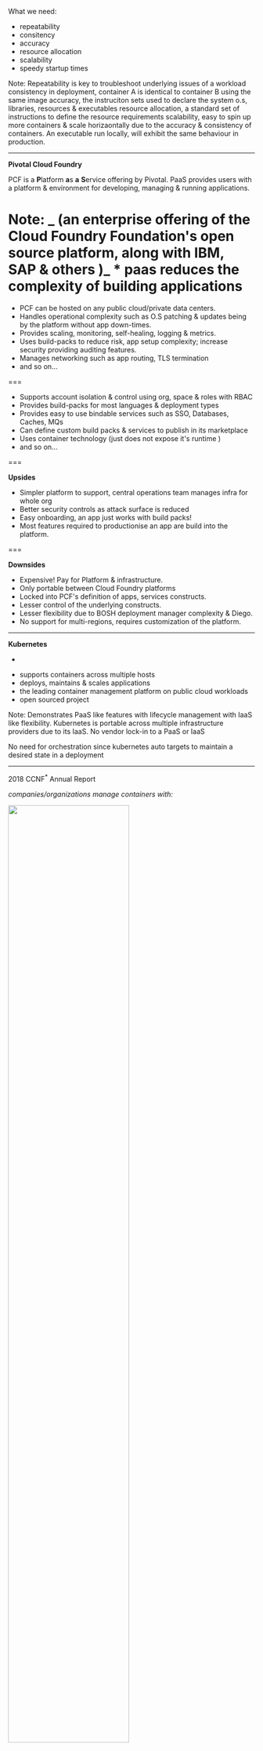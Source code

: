What we need:

- repeatability
- consitency
- accuracy
- resource allocation
- scalability
- speedy startup times

Note:
Repeatability is key to troubleshoot underlying issues of a workload
consistency in deployment, container A is identical to container B using the same image
accuracy, the instruciton sets used to declare the system o.s, libraries, resources & executables
resource allocation, a standard set of instructions to define the resource requirements
scalability, easy to spin up more containers & scale horizaontally due to the accuracy & consistency of containers.
An executable run locally, will exhibit the same behaviour in production.

---

**Pivotal Cloud Foundry**

<!-- .element: style="font-size:140%;" -->

<!-- .slide: style="font-size:80%;"> -->

PCF is a **P**latform **a**s **a** **S**ervice offering by Pivotal.
PaaS provides users with a platform & environment for developing, managing & running applications.

Note:
_ (an enterprise offering of the Cloud Foundry Foundation's open source platform, along with IBM, SAP & others )_ \* paas reduces the complexity of building applications
===

<!-- .element: style="font-size:140%;" -->

<!-- .slide: style="font-size:80%;"> -->

- PCF can be hosted on any public cloud/private data centers.
- Handles operational complexity such as O.S patching & updates being by the platform without app down-times.
- Provides scaling, monitoring, self-healing, logging & metrics.
- Uses build-packs to reduce risk, app setup complexity; increase security providing auditing features.
- Manages networking such as app routing, TLS termination
- and so on...

===

<!-- .element: style="font-size:140%;" -->

<!-- .slide: style="font-size:80%;"> -->

- Supports account isolation & control using org, space & roles with RBAC
- Provides build-packs for most languages & deployment types
- Provides easy to use bindable services such as SSO, Databases, Caches, MQs
- Can define custom build packs & services to publish in its marketplace
- Uses container technology (just does not expose it's runtime )
- and so on...

===

**Upsides**

<!-- .element: style="font-size:140%;" -->

<!-- .slide: style="font-size:80%;"> -->

- Simpler platform to support, central operations team manages infra for whole org
- Better security controls as attack surface is reduced
- Easy onboarding, an app just works with build packs!
- Most features required to productionise an app are build into the platform.

===

**Downsides**

<!-- .element: style="font-size:140%;" -->

<!-- .slide: style="font-size:80%;"> -->

- Expensive! Pay for Platform & infrastructure.
- Only portable between Cloud Foundry platforms
- Locked into PCF's definition of apps, services constructs.
- Lesser control of the underlying constructs.
- Lesser flexibility due to BOSH deployment manager complexity & Diego.
- No support for multi-regions, requires customization of the platform.

---

**Kubernetes**
<br/>

<!-- .slide: style="text-align: justified;"> -->

- ~~~~~orchestrates~~~~~ ↝ <sup>maintains</sup> required compute, storage & networking
- supports containers across multiple hosts
- deploys, maintains & scales applications
- the leading container management platform on public cloud workloads
- open sourced project

Note:
Demonstrates PaaS like features with lifecycle management with IaaS like flexibility.
Kubernetes is portable across multiple infrastructure providers due to its IaaS.
No vendor lock-in to a PaaS or IaaS

No need for orchestration since kubernetes auto targets to maintain a desired state in a deployment

---

2018 CCNF<sup>\*</sup> Annual Report

_companies/organizations manage containers with:_

<!-- .element: style="font-size:50%;" -->

<img src="../images/cncf_survey_graphics-12-1024x658.png" width="70%" height="70%"/>

_\*Cloud Native Computing Foundation_

<!-- .element: style="font-size:20%;" -->

===

_Kubernetes Environment vs. Container Environment_

<!-- .element: style="font-size:50%;" -->

<img src="../images/cncf_survey_graphics-13-1024x738.jpg" width="70%" height="70%"/>

_\*graph above illustrates where respondents are running Kubernetes vs. where they’re deploying containers_

<!-- .element: style="font-size:20%;" -->

Note:

See https://www.cncf.io/blog/2018/08/29/cncf-survey-use-of-cloud-native-technologies-in-production-has-grown-over-200-percent/
for detailed report

---

**Kubernetes Design**

Works with _master_ - _node/worker_ design, with at least one master and multiple compute worker nodes.

The _master_ maintains desired state in the cluster.

The _nodes_ are responsible for providing the Kubernetes runtime.

Note:
The master worker is similar to how Jenkins is structured

The worker nodes is where all the applications would be running.

---

![Architecture](../images/Chart_02_Kubernetes-Architecture.png)

Note:
The API can be accessed via the kubectl CLI or directly via REST API. The API has authentication, authorization and
admission control mechanisms, each of which can have a module implementation, like password, plain tokens, JWT
etc.

Controlling API access: https://kubernetes.io/docs/reference/access-authn-authz/controlling-access/

===

![Master](../images/Chart_03_Kubernetes-Master.png)

Note:
_kube-apiserver_: is the front end for the Kubernetes control plane.
It can be scaled horizontally when HA is needed, there is usually a load balancer distributing traffic to healthy
kube-apiserver (ex. using HA proxy)

_etcd_: is the consistent key-value store used by Kubernetes's backing store for all cluster data.
This also can be backed up in case of loss of service

_kube-scheduler_: watches for new created pods that are not on a node & assigns a node for them
Factors taken into account for scheduling decisions include individual and collective resource requirements,
hardware/software/policy constraints, affinity and anti-affinity specifications, data locality, inter-workload
interference and deadlines

_kube-controller-manager_: is the component that runs the controllers, they include:

- node controller for watching nodes
- replication controller responsible for maintaining the correct # of pods
- endpoint controller populates the endpoints object i.e joins Services & Pods
- Service Account & Token Controllers: creates default accounts, API access tokens for new namespaces

The control plane is something that is responsible to bring the cluster/app state to how it was described.
The control plane's control loops will respond to changes in cluster by communicating between the master &
kubelet processes to make the state of all objects in the system match desired state.
_More on this later with the Deployment description._

===

![Node](../images/Chart_04_Kubernetes-Node.png)

Note:
_kubelet_: a daemon agent that runs on each node in the cluster that ensures that containers are running in a pod.
It receives the PodSpecs & ensure that containers described in the spec are running and healthy

_kube-proxy_: network proxy running on each node, maintains rules to allow network communication from inside or outside
of a network to a pod.

_container runtime_: software for running containers: docker, containerd, rktlet/rkt, cri-o (container runtime interface
using open container initiative)

_fluentd_: data stream collector for logging

---

**Kubernetes Objects**

<!-- .element: style="font-size:140%;" -->

<!-- .slide: style="font-size:80%;"> -->

Kubernetes uses Objects to represent the state of a cluster, the objects are persisted & they describe:

- what containers are running
- what resources are available to applications
- policies on the applications, such as restart policies, upgrades and fault-tolerance

Kubernetes API & kubectl are the two ways to create, modify or delete objects.

Note:
The object storage is managed by the etcd

---

**Namespaces**

<!-- .element: style="font-size:140%;" -->

<!-- .slide: style="font-size:80%;"> -->

Namespaces are used to support multiple virtual clusters backed by a single physical cluster.
<br/>

<pre><code lang="shell">
kubectl config set-context --current \
    --namespace={insert-namespace-name-here}
# Validate it
kubectl config view | grep namespace:
</code></pre>

When creating a service with a namespace, it creates a DNS entry in the form:

<pre><code lang="url">
{service-name}.{namespace-name}.svc.cluster.local
</code></pre>

Note:
Names of resources need only be unique in a namespace, but not across namespaces.

---

**Kubernetes Pods**

<!-- .element: style="font-size:140%;" -->

<!-- .slide: style="font-size:80%;"> -->

- Pods are the smallest deployed object in Kubernetes object model which can contain one or more containers.
- Pods are scaled horizontally by spinning up multiple Pods via _replication_. This group abstraction is called a Controller.
- Pods can have **init containers** as well as **app containers**.
- Pods provide two kinds of shared resources in a container: **networking** & **storage**.
- Pods are scheduled by the master's scheduler on run on nodes via the kubelet

Note:
A pod encapsulates an application's container, storage, network IP & other options.
It can encapsulate multiple applications composed of tightly coupled containers which need to share a resource.

Pod networking: each pod has a unique IP address, the constituent containers in a pod share same IP space. Containers can
communicated with each other using localhost. Outbound traffic is via shared network ports.

Pod Storage: all containers share the data in the volume. Volumes allow persistent data in pod to survive in case one
container needs to be restarted.

[The Distributed System Toolkit: Patterns for Composite Containers](https://kubernetes.io/blog/2015/06/the-distributed-system-toolkit-patterns/)

[Container Design Patterns](https://kubernetes.io/blog/2016/06/container-design-patterns)

---

**Pod Lifecycle**

<!-- .element: style="font-size:140%;" -->

<!-- .slide: style="font-size:60%;"> -->

A given pod's status reflects a high-level summary where it is in its lifecycle.
These are the various possibile phases:

- Pending
- Running
- Succeeded
- Failed
- Unknown

The kubelet can probe containers with three types of handlers:

- ExecAction: command inside container, success if exits with status code 0
- TCPSocketAction: TCP check against container's IP address on a port, success if port is open
- HTTPGetAction: HTTP GET on container's IP address on specified port and path, success if HTTP status > 200 & < 400

Note:

DEMO
Get cluster info:

kubectl cluster-info

Get cluster node status:

kubectl describe node <insert-node-name-here>

kubectl get nodes -o yaml

kubectl get pods -o yaml

Best way to learn:

kubectl explain pod,svc etc

<hr>

kubectl apply -f 1pod.yaml

kubectl get pods

kubectl describe pod node-kube-pod

kubectl exec -it node-kube-pod -- /bin/sh

kubectl get pods -o yaml

kubectl delete pod node-kube-pod

---

<!-- .slide: style="font-size:80%;"> -->

Kubelet can additionally perform two kinds of probes:

- livenessProbe: indicates if the container is running. If not, the container is killed and pushed through restart policy.
- readinessProbe: indicates if container is ready to serve requests, if failed the controller removes Pod's IP Address
  from all services using the Pod.

---

**Labels & Selectors**

<!-- .element: style="font-size:140%;" -->

<!-- .slide: style="font-size:80%;"> -->

Labels are key/value pairs that are attached to objects,<br/>
used to identify objects & organize them

<pre><code lang="json">
"metadata": {
  "labels": {
    "environment" : "dev",
    "tier" : "frontend"
  }
}
</code></pre>

then

<pre><code lang="shell">
kubectl get pods -l environment=dev,tier=frontend
_or_
kubectl get pods -l 'environment in (dev),tier in (frontend)'
</code></pre>

Note:
Annotations unlike labels, cannot be used to identify and select objects.

Additionally Field Selectors allow you to select Kubernetes resources by a resource field value.
Ex:
kubectl get pods --field-selector status.phase=Running

DEMO:

kubectl apply -f 2label.yaml

kubectl get pods --show-labels

kubectl label pods node-lube-pod appid=AP123456

kubectl get pods --selector appid=AP123456

kubectl get pods -l 'env in (dev),appid in(AP123456)'

kubectl delete pod node-kube-pod

---

**Controllers**

<!-- .element: style="font-size:140%;" -->

<!-- .slide: style="font-size:80%;"> -->

Controller can create, manage multiple Pods, handle replication, roll-out, self-healing capabilities at a cluster.

Controllers use a Pod Template that is provided by the user to create the Pods.

<br/>
<pre><code class="yaml">
apiVersion: v1
kind: Pod
metadata:
  name: myapp-pod
  labels:
    app: myapp
spec:
  containers:
  - name: myapp-container
    image: busybox
    command: ['sh', '-c', 'echo Hello Kubernetes! && sleep 3600']
</code></pre>
<br/>
<br/>
<br/>

Note:

I.e Contoller is reponsible of routine tasks to ensure the desired state of cluster matches the observed state.

Ex Replica Sets maintains the correct # of pods running.

Ex: Node Controller checks the state of the server and responds to maser when node goes down.

If a node fails, the Controller might automatically replace the Pod by scheduling an identical replacement on a
different Node.

Pod templates are specifications which are included in other objects such as Replication Controllers, Jobs, DaemonSets etc.

Names for template resources should be unique in a cluster

---

**ReplicaSet**

<!-- .element: style="font-size:140%;" -->

<!-- .slide: style="font-size:60%;"> -->

A ReplicaSet's purpose is to maintain a stable set of Pods running at any given time.
A selector is defined along with the number of replicas to maintain & the corresponding Pod Template.
ReplicaSet then creates & deletes Pods as needed.

<pre><code lang="yaml">
apiVersion: apps/v1
kind: ReplicaSet
metadata:
  name: frontend
  labels:
    app: guestbook
    tier: frontend
spec:
  # modify replicas according to your case
  replicas: 3
  selector:
    matchLabels:
      tier: frontend
  template:
    metadata:
      labels:
        tier: frontend
    spec:
      containers:
      - name: php-redis
        image: gcr.io/google_samples/gb-frontend:v3
</code></pre>

---

**Deployments**

 <!-- .element: style="font-size:140%;" -->

 <!-- .slide: style="font-size:80%;"> -->

Deployment controllers provides declarative updates for Pods & ReplicaSets by describing the desired state.

<pre><code lang="yaml">
apiVersion: apps/v1
kind: Deployment
metadata:
  name: nginx-deployment
  labels:
    app: nginx
spec:
  replicas: 3
  selector:
    matchLabels:
      app: nginx
  template:
    metadata:
      labels:
        app: nginx
    spec:
      containers:
      - name: nginx
        image: nginx:1.7.9
        ports:
        - containerPort: 80

</code></pre>

Note:
the _selector_ field determines how the deployment finds the pods to manage

Use cases:

- Create a Deployment to rollout a ReplicaSet
- Declare the enw state of Pods
- Rollback and earlier Deployment revision
- Scale up the Deployment to facilitate more load
- Pause the Deployment
- Clean up older ReplicaSets

DEMO:

kubectl apply -f 3deployment.yaml

kubectl get deploy

kubectl get rs

kubectl get pods

kubectl exec -it node-kube-deploy-6f6c64b657-f2rt9 -- /bin/sh

curl localhost:4080

kubectl rollout history deployment node-kube-deploy

[update the template container image with new version]

watch -n 0.5 kubectl get pods

kubectl apply -f 3deployment.yaml

kubectl exec -it node-kube-deploy-6f6c64b657-f2rt9 -- /bin/sh

curl localhost:4080

kubectl rollout history deployment node-kube-deploy

kubectl rollout undo deploy/node-kube-deploy --to-revision=1

kubectl rollout history deploy/node-kube-deploy

kubectl get pods

kubectl delete deploy node-kube-deploy

---

**Services**

 <!-- .element: style="font-size:140%;" -->

 <!-- .slide: style="font-size:80%;"> -->

Services is an abstraction that define a logical set of Pods & a policy by which to access them.
Kubernetes assigns a service an IP address which is used by Service proxies (kube-proxy).

<pre><code lang="yaml">
apiVersion: v1
kind: Service
metadata:
  name: my-service
spec:
  selector:
    app: MyApp
  ports:
    - protocol: TCP
      port: 80
      targetPort: 9376
</code></pre>

Note:
In micro services, this is a common pattern where the front ends service does not care which backend they use
or should not have to keep track of it themselves.

Since pods come and go in Kubernetes, service is the way pods can communicate with each other

In the example provided the service binds to the selector. It binds the incoming port, to a target port.

When comparing to DNS A records & using round robin for IP resolution, DNS results are frequently cached which causes issues when the A record's values are
updated frequently.

DEMO:

kubectl apply -f 4services.yaml

kubectl get pods -l app=node-kube

kubectl describe pod node-kube-deploy-6fdddcc8f8-dnfmj

curl 172.17.0.3:4080

kubectl get svc

kubectl describe svc node-kube-service

curl 10.96.180.75:4080

minikube ssh

[cluster]: curl 10.96.180.75:4080

[Uses Virtual IP, in IP tables]

[cluster]: sudo iptables-save | grep node-kube

[Kubernetes DNS]

kubectl get services kube-dns --namespace=kube-system

---

**Volumes**

 <!-- .element: style="font-size:140%;" -->

 <!-- .slide: style="font-size:80%;"> -->

Kubernetes provides a Volume abstration to allow files to be persisted between Pod restarts & sharing files between \
Containers in a Pod.

Some well known types of volumes:

- awsElasticBlockStore
- azureDisk
- configMap
- emptyDir
- hostPath
- local
- nfs
- secret

Note:
kubectl apply -f 5volumes.yaml

kubectl exec -it sharevol -c container1 -- /bin/sh

curl localhost:4080

vi /cache1/data.txt

curl localhost:4080

kubectl exec -it sharevol -c container2 -- /bin/sha

vi /cache2/data.txt

curl localhost:4080

---

**Secrets**

 <!-- .element: style="font-size:140%;" -->

 <!-- .slide: style="font-size:60%;"> -->

Kuberenets lets you store sensitive information like passwords, tls private keys, OAuth tokens etc.

Secret can be used inside Pods from a mounted volume or by kubelet when pulling images to set environment variables.

<pre><code>
>echo -n 'admin' > ./username.txt
>echo -n '1f2d1e2e67df' > ./password.txt
>kubectl create secret generic db-user-pass --from-file=./username.txt --from-file=./password.txt
>kubectl get secrets

NAME                  TYPE                                  DATA      AGE
db-user-pass          Opaque                                2         51s

kubectl describe secrets/db-user-pass

Name:            db-user-pass
Namespace:       default
Labels:          <none>
Annotations:     <none>

Type:            Opaque

Data
-=-=-=
password.txt:    12 bytes
username.txt:    5 bytes
</code></pre>

Note:

echo -n "password" > ./password.txt

kubectl create secret generic mysecret2 --from-file=./password.txt

kubectl describe secrets/mysecret2

kubectl apply -f 6secrets.yaml

kubectl get secrets

kubectl describe secrets mysecret1

kubectl exec -it consumesec -- /bin/sh

---

**Ingress & Service Discovery**

 <!-- .element: style="font-size:140%;" -->

 <!-- .slide: style="font-size:60%;"> -->

An ingress exposes HTTP & HTTPS routes originating from outside the cluster to service within the cluster.

The routing is controlled by _rules_ defined on Ingress.

Ingress can also load balance traffic, terminal SSL/TLS & name based virt. hosting.

Types of Ingress:

- Single service Ingress

<pre><code>
    internet
        |
   [ Ingress ]
   --|-----|--
   [ Services ]
</code></pre>

===

- Simple fanout / path based routing

<pre><code>
foo.bar.com -> 178.91.123.132 -> / foo    service1:4200
                                 / bar    service2:8080
</code></pre>

===

- Name based virtual hosting

<pre><code>
foo.bar.com --|                 |-> foo.bar.com service1:80
              | 178.91.123.132  |
bar.foo.com --|                 |-> bar.foo.com service2:80
</code></pre>

Note:
Single service ingress increase the operational complexity & attack plane

Simple fanout provides a single entry point to services cluster

Name based virtual hosting provides finer grianed control over TLS

---

**Limit Ranges**

 <!-- .element: style="font-size:140%;" -->

 <!-- .slide: style="font-size:60%;"> -->

Containers by default run with unbounded compute resources on a Kubernetes cluser.
Using Resource quotas, the cluster can be configured to limit the resource consumption in a namespace.

Within a namespace as well, individual pods could use all the resources available in a namespace. To limit this, a
Limit Range can be applied in the Pod.

<pre><code lang="yaml">
apiVersion: v1
kind: LimitRange
metadata:
  name: limit-mem-cpu-per-container
spec:
  limits:
  - max:
      cpu: "800m"
      memory: "1Gi"
    min:
      cpu: "100m"
      memory: "99Mi"
    default:
      cpu: "700m"
      memory: "900Mi"
</code></pre>

Limits can also be enforced on Storage & Kubernetes Objects

Note:

The cpu limits are complicated due to calculation of cpu time.
The m in 700m means it needs 700/1000 of a core (70%). The limits are enforced using the cgroup mechamism of the O.S.

---

Note:

kubectl get nodes -o yaml

kubectl get pods -o yaml

**Hands On**
**use https://ngrok.com/ for tests https://www.chenhuijing.com/blog/tunnelling-services-for-exposing-localhost-to-the-web/**
Using the kubectl Command-line
Configuring Pods and Containers
Accessing Applications in a Cluster
Monitoring, Logging, and Debugging
Using TLS

Apply a kube manifest:
kubectl apply -f template.yaml

kubectl diff -f template.yaml

Running a deployment:
kubectl apply -f https://k8s.io/examples/controllers/nginx-deployment.yaml
kubectl rollout status deployment.v1.apps/nginx-deployment
kubectl get deployments
kubectl get rs
kubectl get pods --show-labels
kubectl describe deployments

Updating a deployment:
kubectl --record deployment.apps/nginx-deployment set image deployment.v1.apps/nginx-deployment nginx=nginx:1.9.1

Rollback a deployment:
kubectl rollout history deployment.v1.apps/nginx-deployment
kubectl rollout history deployment.v1.apps/nginx-deployment --revision=2
kubectl rollout undo deployment.v1.apps/nginx-deployment
kubectl rollout undo deployment.v1.apps/nginx-deployment --to-revision=2
kubectl get deployment nginx-deployment
kubectl describe deployment nginx-deployment

Scaling:
kubectl scale deployment.v1.apps/nginx-deployment --replicas=10
kubectl autoscale deployment.v1.apps/nginx-deployment --min=10 --max=15 --cpu-percent=80

Pause & Resume layout:
kubectl rollout pause deployment.v1.apps/nginx-deployment
kubectl rollout resume deployment.v1.apps/nginx-deployment

See this to control deployment strategies https://kubernetes.io/docs/concepts/workloads/controllers/deployment/

Show stateful sets
https://kubernetes.io/docs/tutorials/stateful-application/basic-stateful-set/

**Show securing service & exposing pods to a cluster**

https://kubernetes.io/docs/concepts/services-networking/connect-applications-service/

---
